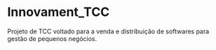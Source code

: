 # Innovament_TCC
Projeto de TCC voltado para a venda e distribuição de softwares para gestão de pequenos negócios.
